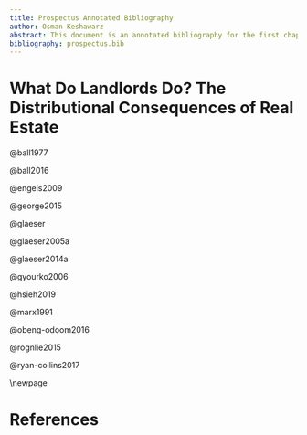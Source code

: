 ```yaml
---
title: Prospectus Annotated Bibliography
author: Osman Keshawarz
abstract: This document is an annotated bibliography for the first chapter of my prospectus. It should contain 20-25 sources.
bibliography: prospectus.bib
---
```


# What Do Landlords Do? The Distributional Consequences of Real Estate

@ball1977

@ball2016

@engels2009

@george2015

@glaeser

@glaeser2005a

@glaeser2014a

@gyourko2006

@hsieh2019

@marx1991

@obeng-odoom2016

@rognlie2015

@ryan-collins2017


\newpage

# References
